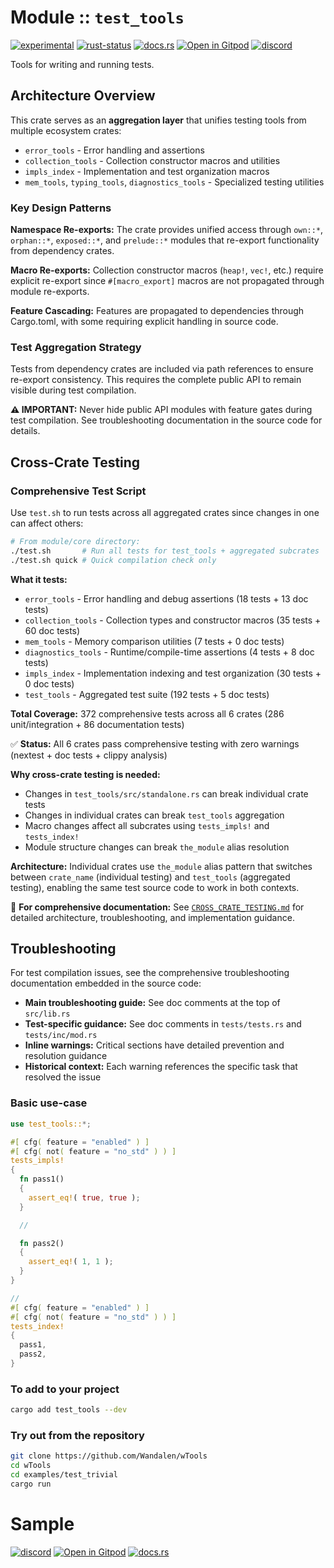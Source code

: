 <!-- {{# generate.module_header{} #}} -->

# Module :: `test_tools`
<!--{ generate.module_header.start() }-->
 [![experimental](https://raster.shields.io/static/v1?label=&message=experimental&color=orange)](https://github.com/emersion/stability-badges#experimental) [![rust-status](https://github.com/Wandalen/wTools/actions/workflows/module_test_tools_push.yml/badge.svg)](https://github.com/Wandalen/wTools/actions/workflows/module_test_tools_push.yml) [![docs.rs](https://img.shields.io/docsrs/test_tools?color=e3e8f0&logo=docs.rs)](https://docs.rs/test_tools) [![Open in Gitpod](https://raster.shields.io/static/v1?label=try&message=online&color=eee&logo=gitpod&logoColor=eee)](https://gitpod.io/#RUN_PATH=.,SAMPLE_FILE=module%2Fcore%2Ftest_tools%2Fexamples%2Ftest_tools_trivial.rs,RUN_POSTFIX=--example%20module%2Fcore%2Ftest_tools%2Fexamples%2Ftest_tools_trivial.rs/https://github.com/Wandalen/wTools) [![discord](https://img.shields.io/discord/872391416519737405?color=eee&logo=discord&logoColor=eee&label=ask)](https://discord.gg/m3YfbXpUUY)
<!--{ generate.module_header.end }-->

Tools for writing and running tests.

## Architecture Overview

This crate serves as an **aggregation layer** that unifies testing tools from multiple ecosystem crates:
- `error_tools` - Error handling and assertions
- `collection_tools` - Collection constructor macros and utilities  
- `impls_index` - Implementation and test organization macros
- `mem_tools`, `typing_tools`, `diagnostics_tools` - Specialized testing utilities

### Key Design Patterns

**Namespace Re-exports:** The crate provides unified access through `own::*`, `orphan::*`, `exposed::*`, and `prelude::*` modules that re-export functionality from dependency crates.

**Macro Re-exports:** Collection constructor macros (`heap!`, `vec!`, etc.) require explicit re-export since `#[macro_export]` macros are not propagated through module re-exports.

**Feature Cascading:** Features are propagated to dependencies through Cargo.toml, with some requiring explicit handling in source code.

### Test Aggregation Strategy

Tests from dependency crates are included via path references to ensure re-export consistency. This requires the complete public API to remain visible during test compilation.

**⚠️ IMPORTANT:** Never hide public API modules with feature gates during test compilation. See troubleshooting documentation in the source code for details.

## Cross-Crate Testing

### Comprehensive Test Script

Use `test.sh` to run tests across all aggregated crates since changes in one can affect others:

```bash
# From module/core directory:
./test.sh       # Run all tests for test_tools + aggregated subcrates  
./test.sh quick # Quick compilation check only
```

**What it tests:**
- `error_tools` - Error handling and debug assertions (18 tests + 13 doc tests)
- `collection_tools` - Collection types and constructor macros (35 tests + 60 doc tests)
- `mem_tools` - Memory comparison utilities (7 tests + 0 doc tests) 
- `diagnostics_tools` - Runtime/compile-time assertions (4 tests + 8 doc tests)
- `impls_index` - Implementation indexing and test organization (30 tests + 0 doc tests)
- `test_tools` - Aggregated test suite (192 tests + 5 doc tests)

**Total Coverage:** 372 comprehensive tests across all 6 crates (286 unit/integration + 86 documentation tests)

✅ **Status:** All 6 crates pass comprehensive testing with zero warnings (nextest + doc tests + clippy analysis)

**Why cross-crate testing is needed:**
- Changes in `test_tools/src/standalone.rs` can break individual crate tests
- Changes in individual crates can break `test_tools` aggregation
- Macro changes affect all subcrates using `tests_impls!` and `tests_index!`
- Module structure changes can break `the_module` alias resolution

**Architecture:** Individual crates use `the_module` alias pattern that switches between `crate_name` (individual testing) and `test_tools` (aggregated testing), enabling the same test source code to work in both contexts.

📖 **For comprehensive documentation:** See [`CROSS_CRATE_TESTING.md`](../CROSS_CRATE_TESTING.md) for detailed architecture, troubleshooting, and implementation guidance.

## Troubleshooting

For test compilation issues, see the comprehensive troubleshooting documentation embedded in the source code:
- **Main troubleshooting guide:** See doc comments at the top of `src/lib.rs` 
- **Test-specific guidance:** See doc comments in `tests/tests.rs` and `tests/inc/mod.rs`
- **Inline warnings:** Critical sections have detailed prevention and resolution guidance
- **Historical context:** Each warning references the specific task that resolved the issue

### Basic use-case

<!-- {{# generate.module{} #}} -->

```rust
use test_tools::*;

#[ cfg( feature = "enabled" ) ]
#[ cfg( not( feature = "no_std" ) ) ]
tests_impls!
{
  fn pass1()
  {
    assert_eq!( true, true );
  }

  //

  fn pass2()
  {
    assert_eq!( 1, 1 );
  }
}

//
#[ cfg( feature = "enabled" ) ]
#[ cfg( not( feature = "no_std" ) ) ]
tests_index!
{
  pass1,
  pass2,
}
```

### To add to your project

```sh
cargo add test_tools --dev
```

### Try out from the repository

```sh
git clone https://github.com/Wandalen/wTools
cd wTools
cd examples/test_trivial
cargo run
```

# Sample

[![discord](https://img.shields.io/discord/872391416519737405?color=eee&logo=discord&logoColor=eee&label=ask)](https://discord.gg/m3YfbXpUUY)
[![Open in Gitpod](https://raster.shields.io/static/v1?label=try&message=online&color=eee&logo=gitpod&logoColor=eee)](https://gitpod.io/#RUN_PATH=sample%2Frust%2Ftest_tools_trivial,SAMPLE_FILE=.%2Fsrc%2Fmain.rs/https://github.com/Wandalen/wTools)
[![docs.rs](https://raster.shields.io/static/v1?label=docs&message=online&color=eee&logo=docsdotrs&logoColor=eee)](https://docs.rs/test_tools)
